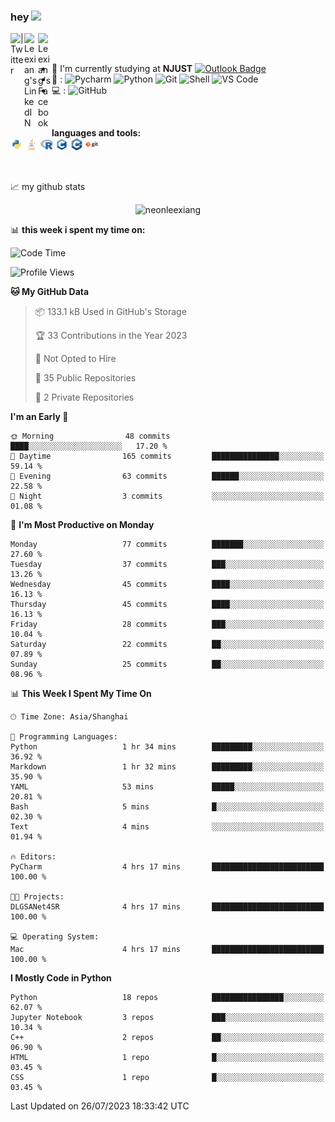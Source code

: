 ### hey  <img src="https://media.giphy.com/media/hvRJCLFzcasrR4ia7z/giphy.gif" width="25px">
<a href="https://twitter.com/">
  <img align="left" alt="| Twitter" width="22px" src="https://raw.githubusercontent.com/peterthehan/peterthehan/master/assets/twitter.svg" />
</a>
<a href="https://www.linkedin.com/in/翔-李-992382111/">
  <img align="left" alt="Leexiang's LinkedIN" width="22px" src="https://raw.githubusercontent.com/peterthehan/peterthehan/master/assets/linkedin.svg" />
</a>
<a href="https://www.facebook.com/neonleexiang/">
  <img align="left" alt="Leexiang's Facebook" width="22px" src="https://raw.githubusercontent.com/peterthehan/peterthehan/master/assets/facebook.svg" />
</a>

<br>
<br>


- 🏢 I'm currently studying at **NJUST** [![Outlook Badge](https://img.shields.io/badge/-neonleexiang-blue?style=plastic&logo=wechat&logoColor=white)]()
- 🚀 :
![Pycharm](https://img.shields.io/badge/-Pycharm-grey?style=plastic&logo=pycharm)
![Python](https://img.shields.io/badge/-Python-8fcfd1?style=plastic&logo=Python)
![Git](https://img.shields.io/badge/-Git-black?style=plastic&logo=git)
![Shell](https://img.shields.io/badge/-Shell-blasck?style=plastic&logo=Shell)
![VS Code](https://img.shields.io/badge/-VS%20Code-007ACC?style=plastic&logo=visual-studio-code)
- 💻 :
![GitHub](https://img.shields.io/badge/-GitHub-181717?style=plastic&logo=github)

<br />

**languages and tools:**  
<code><img height="20" src="https://raw.githubusercontent.com/github/explore/80688e429a7d4ef2fca1e82350fe8e3517d3494d/topics/python/python.png"></code>
<code><img height="20" src="https://raw.githubusercontent.com/github/explore/80688e429a7d4ef2fca1e82350fe8e3517d3494d/topics/java/java.png"></code>
<code><img height="20" src="https://raw.githubusercontent.com/github/explore/80688e429a7d4ef2fca1e82350fe8e3517d3494d/topics/r/r.png"></code>
<code><img height="20" src="https://raw.githubusercontent.com/github/explore/80688e429a7d4ef2fca1e82350fe8e3517d3494d/topics/c/c.png"></code>
<code><img height="20" src="https://raw.githubusercontent.com/github/explore/80688e429a7d4ef2fca1e82350fe8e3517d3494d/topics/cpp/cpp.png"></code>
<code><img height="20" src="https://raw.githubusercontent.com/github/explore/80688e429a7d4ef2fca1e82350fe8e3517d3494d/topics/git/git.png"></code>

<br>

📈 my github stats

<p align="center"> <img src="https://github-readme-stats.vercel.app/api?username=neonleexiang&show_icons=true&theme=gotham" alt="neonleexiang" />

📊 **this week i spent my time on:**
<!--START_SECTION:waka-->
![Code Time](http://img.shields.io/badge/Code%20Time-638%20hrs%2013%20mins-blue)

![Profile Views](http://img.shields.io/badge/Profile%20Views-14-blue)

**🐱 My GitHub Data** 

> 📦 133.1 kB Used in GitHub's Storage 
 > 
> 🏆 33 Contributions in the Year 2023
 > 
> 🚫 Not Opted to Hire
 > 
> 📜 35 Public Repositories 
 > 
> 🔑 2 Private Repositories 
 > 
**I'm an Early 🐤** 

```text
🌞 Morning                48 commits          ████░░░░░░░░░░░░░░░░░░░░░   17.20 % 
🌆 Daytime                165 commits         ███████████████░░░░░░░░░░   59.14 % 
🌃 Evening                63 commits          ██████░░░░░░░░░░░░░░░░░░░   22.58 % 
🌙 Night                  3 commits           ░░░░░░░░░░░░░░░░░░░░░░░░░   01.08 % 
```
📅 **I'm Most Productive on Monday** 

```text
Monday                   77 commits          ███████░░░░░░░░░░░░░░░░░░   27.60 % 
Tuesday                  37 commits          ███░░░░░░░░░░░░░░░░░░░░░░   13.26 % 
Wednesday                45 commits          ████░░░░░░░░░░░░░░░░░░░░░   16.13 % 
Thursday                 45 commits          ████░░░░░░░░░░░░░░░░░░░░░   16.13 % 
Friday                   28 commits          ███░░░░░░░░░░░░░░░░░░░░░░   10.04 % 
Saturday                 22 commits          ██░░░░░░░░░░░░░░░░░░░░░░░   07.89 % 
Sunday                   25 commits          ██░░░░░░░░░░░░░░░░░░░░░░░   08.96 % 
```


📊 **This Week I Spent My Time On** 

```text
🕑︎ Time Zone: Asia/Shanghai

💬 Programming Languages: 
Python                   1 hr 34 mins        █████████░░░░░░░░░░░░░░░░   36.92 % 
Markdown                 1 hr 32 mins        █████████░░░░░░░░░░░░░░░░   35.90 % 
YAML                     53 mins             █████░░░░░░░░░░░░░░░░░░░░   20.81 % 
Bash                     5 mins              █░░░░░░░░░░░░░░░░░░░░░░░░   02.30 % 
Text                     4 mins              ░░░░░░░░░░░░░░░░░░░░░░░░░   01.94 % 

🔥 Editors: 
PyCharm                  4 hrs 17 mins       █████████████████████████   100.00 % 

🐱‍💻 Projects: 
DLGSANet4SR              4 hrs 17 mins       █████████████████████████   100.00 % 

💻 Operating System: 
Mac                      4 hrs 17 mins       █████████████████████████   100.00 % 
```

**I Mostly Code in Python** 

```text
Python                   18 repos            ████████████████░░░░░░░░░   62.07 % 
Jupyter Notebook         3 repos             ███░░░░░░░░░░░░░░░░░░░░░░   10.34 % 
C++                      2 repos             ██░░░░░░░░░░░░░░░░░░░░░░░   06.90 % 
HTML                     1 repo              █░░░░░░░░░░░░░░░░░░░░░░░░   03.45 % 
CSS                      1 repo              █░░░░░░░░░░░░░░░░░░░░░░░░   03.45 % 
```




 Last Updated on 26/07/2023 18:33:42 UTC
<!--END_SECTION:waka-->

